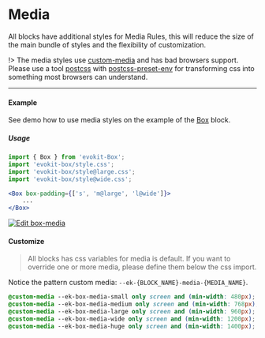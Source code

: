 [evokit]: /packages/evokit/
[evokit-box]: /packages/evokit-box/
[custom-media]: //drafts.csswg.org/mediaqueries-5/#custom-mq
[css-variable-usage]: //w3schools.com/css/css3_variables.asp
[html-tag-body]: //www.w3schools.com/tags/tag_body.asp
[html-tag-div]: //www.w3schools.com/tags/tag_div.asp
[postcss]: //postcss.org
[postcss-preset-env]: //preset-env.cssdb.org

# Media

All blocks have additional styles for Media Rules, this will reduce the size of the main bundle of styles and the flexibility of customization.

!> The media styles use [custom-media] and has bad browsers support. Please use a tool [postcss] with [postcss-preset-env] for transforming css into something most browsers can understand.

---

#### Example

See demo how to use media styles on the example of the [Box][evokit-box] block.

##### Usage

```jsx
import { Box } from 'evokit-Box';
import 'evokit-box/style.css';
import 'evokit-box/style@large.css';
import 'evokit-box/style@wide.css';

<Box box-padding={['s', 'm@large', 'l@wide']}>
    ...
</Box>
```

[![Edit box-media](https://codesandbox.io/static/img/play-codesandbox.svg)](https://codesandbox.io/embed/boxmedia-kygtc?fontsize=14 ':include :type=iframe width=100% height=500px')

#### Customize

> All blocks has css variables for media is default. If you want to override one or more media, please define them below the css import.

Notice the pattern custom media: `--ek-{BLOCK_NAME}-media-{MEDIA_NAME}`.

```css
@custom-media --ek-box-media-small only screen and (min-width: 480px);
@custom-media --ek-box-media-medium only screen and (min-width: 768px);
@custom-media --ek-box-media-large only screen and (min-width: 960px);
@custom-media --ek-box-media-wide only screen and (min-width: 1200px);
@custom-media --ek-box-media-huge only screen and (min-width: 1400px);
```
